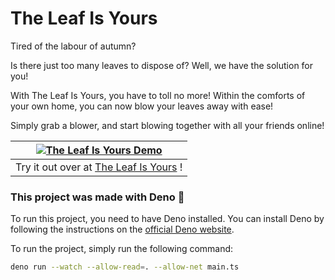 # The Leaf Is Yours

Tired of the labour of autumn?

Is there just too many leaves to dispose of? Well, we have the solution for you!

With The Leaf Is Yours, you have to toll no more! Within the comforts of your own home, you can now blow your leaves away with ease!

Simply grab a blower, and start blowing together with all your friends online!

| [![The Leaf Is Yours Demo](https://github.com/TheLifeIsYours/leaf/blob/main/src/static/images/the_leaf_is_yours_480.gif?raw=true)](https://leaf.tliy.no/) |
|:--:| 
| Try it out over at [The Leaf Is Yours](leaf.tliy.no) ! |

### This project was made with Deno 🦕

To run this project, you need to have Deno installed. You can install Deno by following the instructions on the [official Deno website](https://deno.com/).

To run the project, simply run the following command:

```bash
deno run --watch --allow-read=. --allow-net main.ts
```
